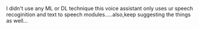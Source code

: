 I didn't use any ML or DL technique this voice assistant only uses ur speech recoginition and text to speech modules.....also,keep suggesting the things as well...

